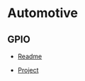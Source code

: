 # Automotive

## GPIO 
- [Readme](https://github.com/HaiChuong/Automotive/blob/main/GPIO/README.md)

- [Project](https://github.com/HaiChuong/Automotive/tree/main/GPIO/GPIO)

